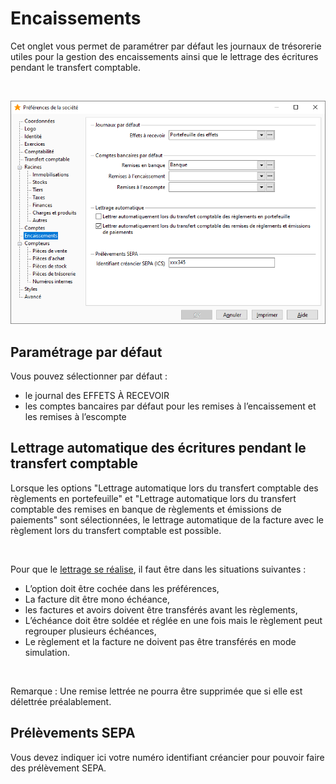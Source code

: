 # Encaissements




Cet onglet vous permet de paramétrer par défaut les journaux de trésorerie utiles pour la gestion des encaissements ainsi que le lettrage des écritures pendant le transfert comptable.


 


![](OngletEncaissements.png)


## Paramétrage par défaut


Vous pouvez sélectionner par défaut :


* le journal des EFFETS À RECEVOIR
* les comptes bancaires par défaut pour les remises à l’encaissement et les remises à l’escompte


## Lettrage automatique des écritures pendant le transfert comptable


Lorsque les options "Lettrage automatique lors du transfert comptable des règlements en portefeuille" et "Lettrage automatique lors du transfert comptable des remises en banque de règlements et émissions de paiements" sont sélectionnées, le lettrage automatique de la facture avec le règlement lors du transfert comptable est possible.


 


Pour que le [lettrage se réalise](../Trier/LettrageAutomatiqueTransfertComptable.htm), il faut être dans les situations suivantes :


* L’option doit être cochée dans les préférences,
* La facture dit être mono échéance,
* les factures et avoirs doivent être transférés avant les règlements,
* L’échéance doit être soldée et réglée en une fois mais le règlement peut regrouper plusieurs échéances,
* Le règlement et la facture ne doivent pas être transférés en mode simulation.


 


Remarque : Une remise lettrée ne pourra être supprimée que si elle est délettrée préalablement.


## Prélèvements SEPA


Vous devez indiquer ici votre numéro identifiant créancier pour pouvoir faire des prélèvement SEPA.



